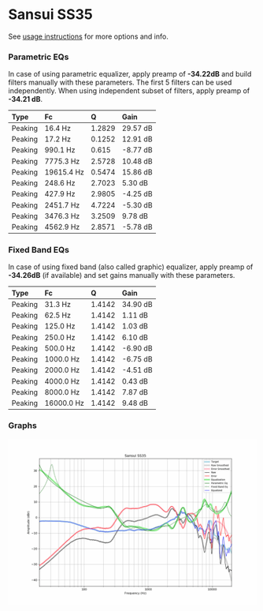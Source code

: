 # Sansui SS35
See [usage instructions](https://github.com/jaakkopasanen/AutoEq#usage) for more options and info.

### Parametric EQs
In case of using parametric equalizer, apply preamp of **-34.22dB** and build filters manually
with these parameters. The first 5 filters can be used independently.
When using independent subset of filters, apply preamp of **-34.21 dB**.

| Type    | Fc         |      Q | Gain     |
|:--------|:-----------|:-------|:---------|
| Peaking | 16.4 Hz    | 1.2829 | 29.57 dB |
| Peaking | 17.2 Hz    | 0.1252 | 12.91 dB |
| Peaking | 990.1 Hz   | 0.615  | -8.77 dB |
| Peaking | 7775.3 Hz  | 2.5728 | 10.48 dB |
| Peaking | 19615.4 Hz | 0.5474 | 15.86 dB |
| Peaking | 248.6 Hz   | 2.7023 | 5.30 dB  |
| Peaking | 427.9 Hz   | 2.9805 | -4.25 dB |
| Peaking | 2451.7 Hz  | 4.7224 | -5.30 dB |
| Peaking | 3476.3 Hz  | 3.2509 | 9.78 dB  |
| Peaking | 4562.9 Hz  | 2.8571 | -5.78 dB |

### Fixed Band EQs
In case of using fixed band (also called graphic) equalizer, apply preamp of **-34.26dB**
(if available) and set gains manually with these parameters.

| Type    | Fc         |      Q | Gain     |
|:--------|:-----------|:-------|:---------|
| Peaking | 31.3 Hz    | 1.4142 | 34.90 dB |
| Peaking | 62.5 Hz    | 1.4142 | 1.11 dB  |
| Peaking | 125.0 Hz   | 1.4142 | 1.03 dB  |
| Peaking | 250.0 Hz   | 1.4142 | 6.10 dB  |
| Peaking | 500.0 Hz   | 1.4142 | -6.90 dB |
| Peaking | 1000.0 Hz  | 1.4142 | -6.75 dB |
| Peaking | 2000.0 Hz  | 1.4142 | -4.51 dB |
| Peaking | 4000.0 Hz  | 1.4142 | 0.43 dB  |
| Peaking | 8000.0 Hz  | 1.4142 | 7.87 dB  |
| Peaking | 16000.0 Hz | 1.4142 | 9.48 dB  |

### Graphs
![](./Sansui%20SS35.png)